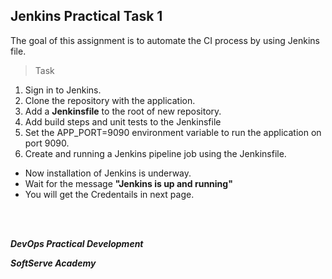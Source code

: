 ## Jenkins Practical Task 1

The goal of this assignment is to automate the CI process by using Jenkins file.

>Task
1. Sign in to Jenkins.
2. Clone the repository with the application.
3. Add a **Jenkinsfile** to the root of new repository.
4. Add build steps and unit tests to the Jenkinsfile
5. Set the APP_PORT=9090 environment variable to run the application on port 9090.
6. Create and running a Jenkins pipeline job using the Jenkinsfile.

- Now installation of Jenkins is underway.
- Wait for the message **"Jenkins is up and running"**
- You will get the Credentails in next page.

<br/><br/>

_**DevOps Practical Development**_ 

_**SoftServe Academy**_

<br/>
